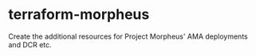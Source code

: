 # terraform-morpheus
Create the additional resources for Project Morpheus' AMA deployments and DCR etc.
